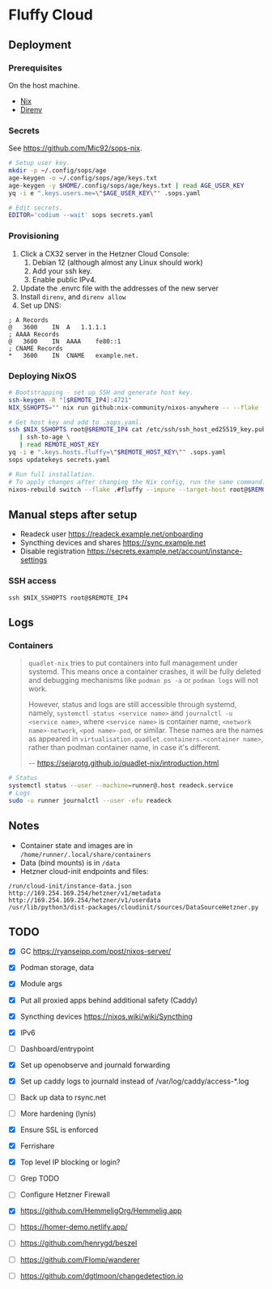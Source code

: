 # Fluffy Cloud

## Deployment

### Prerequisites

On the host machine.

- [Nix](https://nixos.org/download/)
- [Direnv](https://direnv.net/)

### Secrets

See https://github.com/Mic92/sops-nix.

```bash
# Setup user key.
mkdir -p ~/.config/sops/age
age-keygen -o ~/.config/sops/age/keys.txt
age-keygen -y $HOME/.config/sops/age/keys.txt | read AGE_USER_KEY
yq -i e ".keys.users.me=\"$AGE_USER_KEY\"" .sops.yaml

# Edit secrets.
EDITOR='codium --wait' sops secrets.yaml
```

### Provisioning

1. Click a CX32 server in the Hetzner Cloud Console:
   1. Debian 12 (although almost any Linux should work)
   2. Add your ssh key.
   3. Enable public IPv4.
3. Update the .envrc file with the addresses of the new server
4. Install `direnv`, and `direnv allow`
5. Set up DNS:

```
; A Records
@	3600	IN	A	1.1.1.1
; AAAA Records
@	3600	IN	AAAA	fe80::1
; CNAME Records
*	3600	IN	CNAME	example.net.
```

### Deploying NixOS

```bash
# Bootstrapping - set up SSH and generate host key.
ssh-keygen -R "[$REMOTE_IP4]:4721"
NIX_SSHOPTS="" nix run github:nix-community/nixos-anywhere -- --flake .#fluffy-stage0 --target-host root@$REMOTE_IP4

# Get host key and add to .sops.yaml.
ssh $NIX_SSHOPTS root@$REMOTE_IP4 cat /etc/ssh/ssh_host_ed25519_key.pub \
   | ssh-to-age \
   | read REMOTE_HOST_KEY
yq -i e ".keys.hosts.fluffy=\"$REMOTE_HOST_KEY\"" .sops.yaml
sops updatekeys secrets.yaml

# Run full installation.
# To apply changes after changing the Nix config, run the same command.
nixos-rebuild switch --flake .#fluffy --impure --target-host root@$REMOTE_IP4
```

## Manual steps after setup

- Readeck user https://readeck.example.net/onboarding
- Syncthing devices and shares https://sync.example.net
- Disable registration https://secrets.example.net/account/instance-settings

### SSH access

```
ssh $NIX_SSHOPTS root@$REMOTE_IP4
```

## Logs

### Containers

> `quadlet-nix` tries to put containers into full management under systemd. This means once a container crashes, it will be fully deleted and debugging mechanisms like `podman ps -a` or `podman logs` will not work.
>
> However, status and logs are still accessible through systemd, namely, `systemctl status <service name>` and `journalctl -u <service name>`, where `<service name>` is container name, `<network name>-network`, `<pod name>-pod`, or similar. These names are the names as appeared in `virtualisation.quadlet.containers.<container name>`, rather than podman container name, in case it's different.
>
> -- https://seiarotg.github.io/quadlet-nix/introduction.html

```bash
# Status
systemctl status --user --machine=runner@.host readeck.service
# Logs
sudo -u runner journalctl --user -efu readeck
```

## Notes

- Container state and images are in `/home/runner/.local/share/containers`
- Data (bind mounts) is in `/data`
- Hetzner cloud-init endpoints and files:

```
/run/cloud-init/instance-data.json
http://169.254.169.254/hetzner/v1/metadata
http://169.254.169.254/hetzner/v1/userdata
/usr/lib/python3/dist-packages/cloudinit/sources/DataSourceHetzner.py
```

## TODO

- [x] GC https://ryanseipp.com/post/nixos-server/
- [x] Podman storage, data
- [x] Module args
- [x] Put all proxied apps behind additional safety (Caddy)
- [x] Syncthing devices https://nixos.wiki/wiki/Syncthing
- [x] IPv6
- [ ] Dashboard/entrypoint
- [x] Set up openobserve and journald forwarding
- [x] Set up caddy logs to journald instead of /var/log/caddy/access-*.log
- [ ] Back up data to rsync.net
- [ ] More hardening (lynis)
- [x] Ensure SSL is enforced
- [x] Ferrishare
- [x] Top level IP blocking or login?
- [ ] Grep TODO
- [ ] Configure Hetzner Firewall
- [x] https://github.com/HemmeligOrg/Hemmelig.app
- [ ] https://homer-demo.netlify.app/
- [ ] https://github.com/henrygd/beszel
- [ ] https://github.com/Flomp/wanderer
- [ ] https://github.com/dgtlmoon/changedetection.io

